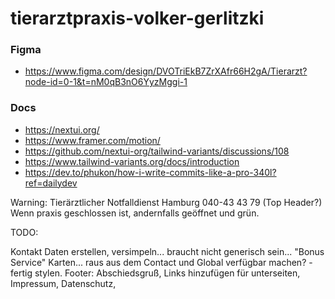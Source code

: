 # tierarztpraxis-volker-gerlitzki

### Figma

- https://www.figma.com/design/DVOTriEkB7ZrXAfr66H2gA/Tierarzt?node-id=0-1&t=nM0qB3nO6YyzMggi-1

### Docs

- https://nextui.org/
- https://www.framer.com/motion/
- https://github.com/nextui-org/tailwind-variants/discussions/108
- https://www.tailwind-variants.org/docs/introduction
- https://dev.to/phukon/how-i-write-commits-like-a-pro-340l?ref=dailydev

Warning: Tierärztlicher Notfalldienst Hamburg 040-43 43 79 (Top Header?) Wenn praxis geschlossen ist, andernfalls geöffnet und grün.

TODO:

Kontakt Daten erstellen, versimpeln... braucht nicht generisch sein...
"Bonus Service" Karten... raus aus dem Contact und Global verfügbar machen? - fertig stylen.
Footer: Abschiedsgruß, Links hinzufügen für unterseiten, Impressum, Datenschutz,
